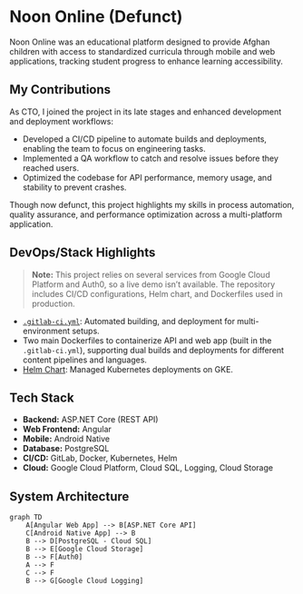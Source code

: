 # Noon Online (Defunct)

Noon Online was an educational platform designed to provide Afghan children with access to standardized curricula through mobile and web applications, tracking student progress to enhance learning accessibility.

## My Contributions

As CTO, I joined the project in its late stages and enhanced development and deployment workflows:

- Developed a CI/CD pipeline to automate builds and deployments, enabling the team to focus on engineering tasks.
- Implemented a QA workflow to catch and resolve issues before they reached users.
- Optimized the codebase for API performance, memory usage, and stability to prevent crashes.

Though now defunct, this project highlights my skills in process automation, quality assurance, and performance optimization across a multi-platform application.

## DevOps/Stack Highlights

> **Note:** This project relies on several services from Google Cloud Platform and Auth0, so a live demo isn’t available. The repository includes CI/CD configurations, Helm chart, and Dockerfiles used in production.

- [`.gitlab-ci.yml`](./.gitlab-ci.yml): Automated building, and deployment for multi-environment setups.
- Two main Dockerfiles to containerize API and web app (built in the `.gitlab-ci.yml`), supporting dual builds and deployments for different content pipelines and languages.
- [Helm Chart](./chart/Chart.yaml): Managed Kubernetes deployments on GKE.

## Tech Stack

- **Backend:** ASP.NET Core (REST API)
- **Web Frontend:** Angular
- **Mobile:** Android Native
- **Database:** PostgreSQL
- **CI/CD:** GitLab, Docker, Kubernetes, Helm
- **Cloud:** Google Cloud Platform, Cloud SQL, Logging, Cloud Storage

## System Architecture

```mermaid
graph TD
    A[Angular Web App] --> B[ASP.NET Core API]
    C[Android Native App] --> B
    B --> D[PostgreSQL - Cloud SQL]
    B --> E[Google Cloud Storage]
    B --> F[Auth0]
    A --> F
    C --> F
    B --> G[Google Cloud Logging]
```

<!-- ## How to run the application in a Windows 10 or Ubuntu 18.04.04 LTS.

### Run angular applications

#### To a Run application on Windows

First, we required to install Nodejs which you can get from [here](https://nodejs.org/en/download/)

After installing node js we have to install angular with the command

```bash
npm install -g @angular/cli
```

After installing angular we have to go to the appropriate repo in order to run applications.

To run we need 2 commands :

```bash
npm install
ng serve -o (To run the application in a local environment)
ng build --prod (To make a build of the repo to deploy it on the server which process create build in dist folder)
```

#### To a Run application on Ubuntu

First, install Nodejs from below commands

```bash
sudo apt-get update
sudo apt-get install nodejs
sudo apt-get install npm
```

After the above command executed successfully now, it turns to install angular environment and you can install it following below commands :

```bash
npm install -g @angular/cli
```

After installing angular we have to go to the appropriate repo in order to run applications.

To run we need 2 commands:

```bash
npm install
ng serve -o (To run the application in a local environment)
ng build --prod (To make a build of the repo to deploy it on the server which process create build in dist folder)
```

### Run .Net core application

#### Run .Net core in Windows

Make sure that you've installed Visual Studio 2017 or above

Download and install .net core latest SDK from [here](https://dotnet.microsoft.com/download)

Download and install .net core runtime from [here](https://dotnet.microsoft.com/download)

After successful installation open project in visual studio

Right-click On Training24Admin > Build

Now after a successful build, you can run the project by click F5 or option provided in the toolbar

To publish code you can right-click on Traning24Admin > Publish, incase you need to deploy your application on the server

#### Run .Net core in Ubuntu

The first thing to do is to install the necessary repository. To do this, open a terminal window and issue the following commands:

```bash
wget -q https://packages.microsoft.com/config/ubuntu/18.04/packages-microsoft-prod.deb
sudo dpkg -i packages-microsoft-prod.deb
```

Once the repository has been added, there's a single dependency that must be installed. Do this with the following commands:

```bash
sudo add-apt-repository universe
sudo apt-get install apt-transport-https
```

Finally, install DotNet Core with these commands:

```bash
sudo apt-get update
sudo apt-get install dotnet-sdk-2.1 <replace with the latest version want to use>
```

Build all class libraries from the solution

```bash
dotnet build
```

Locate to the main folder and run application

```bash
dotnet run
```

To publish code in release mode using below command:

```bash
dotnet publish -c Release
```

### To run hosted applications (web apps) via docker image

[Here](https://www.whitehorses.nl/blog/running-angular-application-docker-dummies) you got the best explanation for running angular web app via docker image for angular apps.

[Here](https://docs.microsoft.com/en-us/dotnet/core/docker/build-container)
you got the explanation and tutorial to run .net core app via docker image.

### The full list of prerequisite infrastructure for the application and critical configuration guidelines for them.

#### For angular web apps

There’s no prerequisite infrastructure for the application

#### For .Net Core app

There’s no prerequisite infrastructure for the application

### The full list of system environment variables required to run the application in its target environment

| Enviroment Variable name     | Porpose                                                                                                     | Example Values                                                                                                                               |
| ---------------------------- | ----------------------------------------------------------------------------------------------------------- | -------------------------------------------------------------------------------------------------------------------------------------------- |
| `ASPNETCORE_ENVIRONMENT`     | this one is for hosting environment like development or production                                          | ex `Staging` or `Production`                                                                                                                 |
| `ASPNET_DB_CONNECTIONSTRING` | database connection string                                                                                  | ex `server=ServerDetails;user id=UserName;database=NameOfDB;SslMode=none;Convert Zero Datetime=true;Allow User Variables=true;CharSet=utf8;` |
| `MANAGEMENTURL_ENVIRONMENT`  | this one is for Auth0 management environment                                                                | ex `https://yourdomain.auth0.com/oauth/token`                                                                                                |
| `CLIENT_ID_ENVIRONMENT`      | this one is for Auth0 client id                                                                             | ex`Provide your auth0 client id`                                                                                                             |
| `CLIENT_SECRET_ENVIRONMENT`  | this one is for client secret                                                                               | ex `Provide your auth0 client secret key`                                                                                                    |
| `AUDIENCE_ENVIRONMENT`       | this one for Auth0 audience environment                                                                     | ex `https://yourdomain.auth0.com/api/v2/`                                                                                                    |
| `DOMAINNAME_ENVIRONMENT`     | this one is for domain name with Auth0                                                                      | ex `yourdomain.auth0.com`                                                                                                                    |
| `PRIMARY_DOMAIN`             | domain provider of email server                                                                             | ex `smtp.gmail.com`                                                                                                                          |
| `PRIMARY_PORT`               | email provider port                                                                                         | ex `587`                                                                                                                                     |
| `USERNAME_EMAIL`             | your support email account                                                                                  | ex `yourmail@mail.com`                                                                                                                       |
| `USERNAME_PASSWORD`          | support email account password                                                                              | ex `test@test`                                                                                                                               |
| `LANGUAGE`                   | use fa for dari and pa for pashto if null then it consider as English                                       | ex `fa`                                                                                                                                      |
| `URLS`                       | use for listing application on port that we specified you need to mention both http and https url           | ex `http://*:80;https://*:443`                                                                                                               |
| `CLIENT_ID`                  | this one is for angular app, optional because it's already set in above named with `CLIENT_ID_ENVIRONMENT`  | ex`Provide your auth0 client id`                                                                                                             |
| `AUTH_DOMAIN`                | this one is for angular app, optional because it's already set in above named with `DOMAINNAME_ENVIRONMENT` | ex `yourdomain.auth0.com`                                                                                                                    |
| `AUDIENCE`                   | this one is for angular app, optional because it's already set in above named with `AUDIENCE_ENVIRONMENT`   | ex `https://yourdomain.auth0.com/api/v2/`                                                                                                    |

### The full list of system environment variables required to successfully perform the CI/CD process for the application.

| Enviroment Variable name     | Porpose                                                                                                     | Example Values                                                                                                                               |
| ---------------------------- | ----------------------------------------------------------------------------------------------------------- | -------------------------------------------------------------------------------------------------------------------------------------------- |
| `ASPNETCORE_ENVIRONMENT`     | this one is for hosting environment like development or production                                          | ex `Staging` or `Production`                                                                                                                 |
| `ASPNET_DB_CONNECTIONSTRING` | database connection string                                                                                  | ex `server=ServerDetails;user id=UserName;database=NameOfDB;SslMode=none;Convert Zero Datetime=true;Allow User Variables=true;CharSet=utf8;` |
| `MANAGEMENTURL_ENVIRONMENT`  | this one is for Auth0 management environment                                                                | ex `https://yourdomain.auth0.com/oauth/token`                                                                                                |
| `CLIENT_ID_ENVIRONMENT`      | this one is for Auth0 client id                                                                             | ex`Provide your auth0 client id`                                                                                                             |
| `CLIENT_SECRET_ENVIRONMENT`  | this one is for client secret                                                                               | ex `Provide your auth0 client secret key`                                                                                                    |
| `AUDIENCE_ENVIRONMENT`       | this one for Auth0 audience environment                                                                     | ex `https://yourdomain.auth0.com/api/v2/`                                                                                                    |
| `DOMAINNAME_ENVIRONMENT`     | this one is for domain name with Auth0                                                                      | ex `yourdomain.auth0.com`                                                                                                                    |
| `PRIMARY_DOMAIN`             | domain provider of email server                                                                             | ex `smtp.gmail.com`                                                                                                                          |
| `PRIMARY_PORT`               | email provider port                                                                                         | ex `587`                                                                                                                                     |
| `USERNAME_EMAIL`             | your support email account                                                                                  | ex `yourmail@mail.com`                                                                                                                       |
| `USERNAME_PASSWORD`          | support email account password                                                                              | ex `test@test`                                                                                                                               |
| `LANGUAGE`                   | use fa for dari and pa for pashto if null then it consider as English                                       | ex `fa`                                                                                                                                      |
| `URLS`                       | use for listing application on port that we specified you need to mention both http and https url           | http://_:80;https://_:443                                                                                                                    |
| `CLIENT_ID`                  | this one is for angular app, optional because it's already set in above named with `CLIENT_ID_ENVIRONMENT`  | ex`Provide your auth0 client id`                                                                                                             |
| `AUTH_DOMAIN`                | this one is for angular app, optional because it's already set in above named with `DOMAINNAME_ENVIRONMENT` | ex `yourdomain.auth0.com`                                                                                                                    |
| `AUDIENCE`                   | this one is for angular app, optional because it's already set in above named with `AUDIENCE_ENVIRONMENT`   | ex `https://yourdomain.auth0.com/api/v2/`                                                                                                    |

### Android application configuration details and documentation

#### Run Build in Terminal

##### How to build app in production

Change Credential in strings.xml file (Replace these values) from below location of repo:

```
app>src>release>res>values>strings.xml
```

Values you need to replace in string.xml file like below :

1. Open string.xml file from location that provided above.
2. Put values in front of Varible name
3. Save file in same location
4. Proceed to build application in production by following below steps

| Variable                        | Purpose                                 | Example values                            |
| ------------------------------- | --------------------------------------- | ----------------------------------------- |
| `com_auth0_client_id `          | provide your auth0 id here              | ex `your auth0 id`                        |
| `com_auth0_domain`              | provide your auth0 domain here          | ex `yourdomain.auth0.com`                 |
| `com_auth0_audience`            | this one for Auth0 audience environment | ex `https://yourdomain.auth0.com/api/v2/` |
| `com_auth0_database_connection` | Use auth0 authencation type             | ex `Username-Password-Authentication`     |
| `com_auth0_scope`               | auth0 authentication scope              | ex `openid offline_access`                |
| `BASE_URL`                      | your api hosting url                    | ex `https://yourdoamin.com/api/v1/`       |
| `YOUR_API_KEY`                  | file encryption library api key         | ex `your api key`                         |

###### Steps needs to follow:

Step 1:

Set the ADB path in the environment variable
Need to set the android SDK path.

```
Ex.= "C:\Users\Lenovo\AppData\Local\Android\sdk\platform-tools"
```

Setup Android Environment Variables refer to this link [here](http://www.automationtestinghub.com/setup-android-environment-variables/)

Step 2:

Open a command prompt and redirect to projects root folder [Enter the command to project folder]

```
Ex. = cd  "C:\Users\Lenovo\Desktop\ noon android application"
```

Step 3:

Type **gradlew assemblerelease** command.

After entering this command wait a few moments then it will display a message BUILD SUCCESSFULLY.

Step 4:

Type **gradlew installrelease** command.

This step is defined to install an APK in a device/emulator which is connected to the system via USB.

**Note: Must be connected to a device with a system via USB.**

##### How to build app in staging

Change Credential in strings.xml file (Replace these values) from below location of repo:

```
app>src>staging>res>values>strings.xml
```

Values you need to replace in string.xml file like below :

1. Open string.xml file from location that provided above.
2. Put values in front of Varible name
3. Save file in same location
4. Proceed to build application in production by following below steps

| Variable                        | Purpose                                 | Example values                            |
| ------------------------------- | --------------------------------------- | ----------------------------------------- |
| `com_auth0_client_id `          | provide your auth0 id here              | ex `your auth0 id`                        |
| `com_auth0_domain`              | provide your auth0 domain here          | ex `yourdomain.auth0.com`                 |
| `com_auth0_audience`            | this one for Auth0 audience environment | ex `https://yourdomain.auth0.com/api/v2/` |
| `com_auth0_database_connection` | Use auth0 authencation type             | ex `Username-Password-Authentication`     |
| `com_auth0_scope`               | auth0 authentication scope              | ex `openid offline_access`                |
| `BASE_URL`                      | your api hosting url                    | ex `https://yourdoamin.com/api/v1/`       |
| `YOUR_API_KEY`                  | file encryption library api key         | ex `your api key`                         |

Step 1:

Set the ADB path in the environment variable
Need to set the android SDK path.

```
Ex. = "C:\Users\Lenovo\AppData\Local\Android\sdk\platform-tools "
```

Step 2:

Open a command prompt and redirect to projects root folder [Enter command project folder]

```
Ex. = cd  "C:\Users\Lenovo\Desktop\ noon android application"
```

Step 3 :

Type **gradlew assemblestaging** command.

After entering this command wait a few moments then it will display a message BUILD SUCCESSFULLY.

Step 4:

Type **gradlew installstaging** command.

This step is defined to install an APK in a device/emulator which is connected to the system via USB.

**Note : Must be connected to a device with a system via USB.**

### Generate Signed APK using Commands

Step 1:

What is keystore ?

As a security measure, Android requires that apps be signed in order to be installed. Signing an app first requires creating keystores. A keystore is a storage mechanism for security certificates. A public key certificate is used to sign an APK before deployment to services like the Google Play Store. Signing the APK in this fashion allows Google to provide a high level of certainty that future updates to your APK of the same app come from you and not some malicious third party.

Type below command in terminal

```bash
jarsigner -keystore YOUR_KEYSTORE_PATH -storepass YOUR_KEYSTORE_PASSWORD app/build/outputs/apk/release/app-release-signed.apk YOUR_KEY_ALIAS
```

`YOUR_KEYSTORE_PATH` - path for keystore file that you created.

`YOUR_KEYSTORE_PASSWORD` - password for keystore file, this will be set during genration of keystore file. after we need to use same password everytime to sign application using keystore.

Step 2:

Zipaligning the apk

What is ziplingn?

zipalign is an archive alignment tool that provides important optimization to Android application (APK) files. The purpose is to ensure that all uncompressed data starts with a particular alignment relative to the start of the file. Specifically, it causes all uncompressed data within the APK, such as images or raw files, to be aligned on 4-byte boundaries. This allows all portions to be accessed directly with mmap() even if they contain binary data with alignment restrictions. The benefit is a reduction in the amount of RAM consumed when running the application.

This tool should always be used to align your APK file before distributing it to end-users. The Android build tools can handle this for you. Android Studio automatically aligns your APK.

Type below command in terminal :

```bash
your_android-sdk_path/android-sdk/build-tools/your_build_tools_version/zipalign -v 4 app/build/outputs/apk/release/app-release-signed.apk release.apk
```

**Note : Please refer below links in case of genration of keystore and setup too:**

https://stackoverflow.com/questions/50705658/how-to-sign-an-apk-through-command-line

https://developer.android.com/studio/build/building-cmdline#sign_cmdline

### For replace SSL certs in application

The SSL Certificate require to verify BASE_URL for api endpoints.

You can use SSL certificate that is used in your api server, download .crt file from your certificate provider and put in application with below location to inject and use verify api endpoints.

From below location, you can change SSL certs, please make sure while replacing keep naming convention same to avoid error and build fails :

```
AndroidApp>app>src>main>res>raw>noonssl.crt
```

### For google-services.json file in the application

goole-services.json file used for pushnotification and google service like firebase. interage in application.

google-services.json file contains all require information about project and credentails information in it that is used in application while using any of google service.

From below step you can find and download google-service.json file :

1. Signin in to [Firebase](https://console.firebase.google.com/u/0/)
2. Click on project if already exist
3. Click Setting Icon, then select Project settings.
4. In the Your apps card, select the platform for the app you want created.
5. Click google-services.json, then add it to your app.

From below location you can find the google-services.json file and you can change or replace if needed :

```
AndroidApp>app>google-services.json
``` -->
